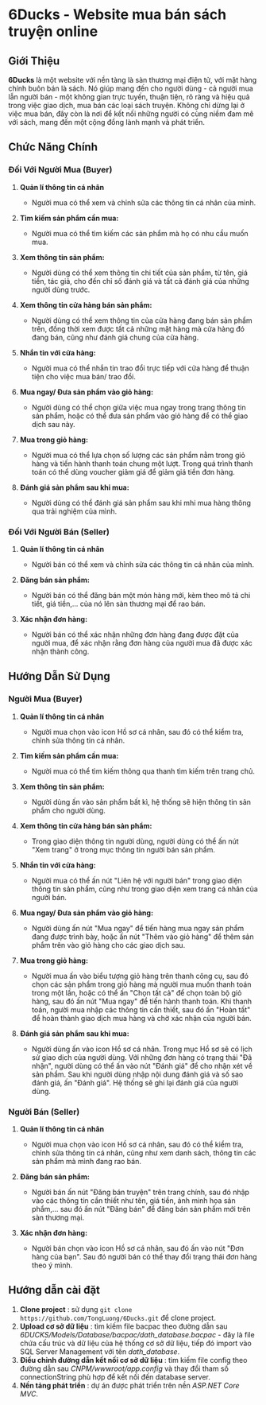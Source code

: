 # 6Ducks - Website mua bán sách truyện online

## Giới Thiệu

**6Ducks** là một website với nền tàng là sàn thương mại điện tử, với mặt hàng chính buôn bán là sách. Nó giúp mang đến cho người dùng - cả người mua lẫn người bán - một không gian trực tuyến, thuận tiện, rõ ràng và hiệu quả trong việc giao dịch, mua bán các loại sách truyện. Không chỉ dừng lại ở việc mua bán, đây còn là nơi để kết nối những người có cùng niềm đam mê với sách, mang đến một cộng đồng lành mạnh và phát triển.

## Chức Năng Chính

### Đối Với Người Mua (Buyer)
1. **Quản lí thông tin cá nhân**
   - Người mua có thể xem và chỉnh sửa các thông tin cá nhân của mình.

2. **Tìm kiếm sản phẩm cần mua:**
   - Người mua có thể tìm kiếm các sản phẩm mà họ có nhu cầu muốn mua.

3. **Xem thông tin sản phẩm:**
   - Người dùng có thể xem thông tin chi tiết của sản phẩm, từ tên, giá tiền, tác giả, cho đến chỉ số đánh giá và tất cả đánh giá của những người dùng trước.

4. **Xem thông tin cửa hàng bán sản phẩm:**
   - Người dùng có thể xem thông tin của cửa hàng đang bán sản phẩm trên, đồng thời xem được tất cả những mặt hàng mà cửa hàng đó đang bán, cũng như đánh giá chung của cửa hàng.

5. **Nhắn tin với cửa hàng:**
   - Người mua có thể nhắn tin trao đổi trực tiếp với cửa hàng để thuận tiện cho việc mua bán/ trao đổi.

6. **Mua ngay/ Đưa sản phẩm vào giỏ hàng:**
   - Người dùng có thể chọn giữa việc mua ngay trong trang thông tin sản phẩm, hoặc có thể đưa sản phẩm vào giỏ hàng để có thể giao dịch sau này.

7. **Mua trong giỏ hàng:**
   - Người mua có thể lựa chọn số lượng các sản phẩm nằm trong giỏ hàng và tiến hành thanh toán chung một lượt. Trong quá trình thanh toán có thể dùng voucher giảm giá để giảm giá tiền đơn hàng.

8. **Đánh giá sản phẩm sau khi mua:**
   - Người dùng có thể đánh giá sản phẩm sau khi mhi mua hàng thông qua trải nghiệm của mình.

### Đối Với Người Bán (Seller)

1. **Quản lí thông tin cá nhân**
   - Người bán có thể xem và chỉnh sửa các thông tin cá nhân của mình.

2. **Đăng bán sản phẩm:**
   - Người bán có thể đăng bán một món hàng mới, kèm theo mô tả chi tiết, giá tiền,... của nó lên sàn thương mại để rao bán.

3. **Xác nhận đơn hàng:**
   - Người bán có thể xác nhận những đơn hàng đang được đặt của người mua, để xác nhận rằng đơn hàng của người mua đã được xác nhận thành công.

## Hướng Dẫn Sử Dụng

### Người Mua (Buyer)

1. **Quản lí thông tin cá nhân**
   - Người mua chọn vào icon Hồ sơ cá nhân, sau đó có thể kiểm tra, chỉnh sửa thông tin cá nhân.

2. **Tìm kiếm sản phẩm cần mua:**
   - Người mua có thể tìm kiếm thông qua thanh tìm kiếm trên trang chủ.

3. **Xem thông tin sản phẩm:**
   - Người dùng ấn vào sản phẩm bất kì, hệ thống sẽ hiện thông tin sản phẩm cho người dùng.

4. **Xem thông tin cửa hàng bán sản phẩm:**
   - Trong giao diện thông tin người dùng, người dùng có thể ấn nút "Xem trang" ở trong mục thông tin người bán sản phẩm.

5. **Nhắn tin với cửa hàng:**
   - Người mua có thể ấn nút "Liên hệ với người bán" trong giao diện thông tin sản phẩm, cũng như trong giao diện xem trang cá nhân của người bán.

6. **Mua ngay/ Đưa sản phẩm vào giỏ hàng:**
   - Người dùng ấn nút "Mua ngay" để tiến hàng mua ngay sản phẩm đang được trình bày, hoặc ấn nút "Thêm vào giỏ hàng" để thêm sản phẩm trên vào giỏ hàng cho các giao dịch sau.

7. **Mua trong giỏ hàng:**
   - Người mua ấn vào biểu tượng giỏ hàng trên thanh công cụ, sau đó chọn các sản phẩm trong giỏ hàng mà người mua muốn thanh toán trong một lần, hoặc có thể ấn "Chọn tất cả" để chọn toàn bộ giỏ hàng, sau đó ấn nút "Mua ngay" để tiến hành thanh toán. Khi thanh toán, người mua nhập các thông tin cần thiết, sau đó ấn "Hoàn tất" để hoàn thành giao dịch mua hàng và chờ xác nhận của người bán.

8. **Đánh giá sản phẩm sau khi mua:**
   - Người dùng ấn vào icon Hồ sơ cá nhân. Trong mục Hồ sơ sẽ có lịch sử giao dịch của người dùng. Với những đơn hàng có trạng thái "Đã nhận", người dùng có thể ấn vào nút "Đánh giá" để cho nhận xét về sản phẩm. Sau khi người dùng nhập nội dung đánh giá và số sao đánh giá, ấn "Đánh giá". Hệ thống sẽ ghi lại đánh giá của người dùng.


### Người Bán (Seller)

1. **Quản lí thông tin cá nhân**
   - Người mua chọn vào icon Hồ sơ cá nhân, sau đó có thể kiểm tra, chỉnh sửa thông tin cá nhân, cũng như xem danh sách, thông tin các sản phẩm mà mình đang rao bán.

2. **Đăng bán sản phẩm:**
   - Người bán ấn nút "Đăng bán truyện" trên trang chính, sau đó nhập vào các thông tin cần thiết như tên, giá tiền, ảnh minh họa sản phẩm,... sau đó ấn nút "Đăng bán" để đăng bán sản phẩm mới trên sàn thương mại.

3. **Xác nhận đơn hàng:**
   - Người bán chọn vào icon Hồ sơ cá nhân, sau đó ấn vào nút "Đơn hàng của bạn". Sau đó người bán có thể thay đổi trạng thái đơn hàng theo ý mình.

## Hướng dẫn cài đặt
1. **Clone project** : sử dụng `git clone https://github.com/TongLuong/6Ducks.git` để clone project.
3. **Upload cơ sở dữ liệu** : tìm kiếm file bacpac theo đường dẫn sau *6DUCKS/Models/Database/bacpac/dath_database.bacpac* - đây là file chứa cấu trúc và dữ liệu của hệ thống cơ sở dữ liệu, tiếp đó import vào SQL Server Management với tên *dath_database*.
4. **Điều chỉnh đường dẫn kết nối cơ sở dữ liệu** : tìm kiếm file config theo đường dẫn sau *CNPM/wwwroot/app.config* và thay đổi tham số connectionString phù hợp để kết nối đến database server.
5. **Nền tảng phát triển** : dự án được phát triển trên nền *ASP.NET Core MVC*.
